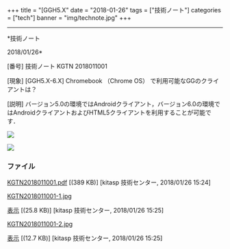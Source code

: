 ﻿+++
title = "[GGH5.X"
date = "2018-01-26"
tags = ["技術ノート"]
categories = ["tech"]
banner = "img/technote.jpg"
+++

-----------------------------------------------------------------------------------------------------------------------------

*技術ノート

2018/01/26*


[番号]
技術ノート KGTN 2018011001

[現象]
[GGH5.X-6.X] Chromebook （Chrome OS） で利用可能なGGのクライアントは？

[説明]
バージョン5.0の環境ではAndroidクライアント，バージョン6.0の環境ではAndroidクライアントおよびHTML5クライアントを利用することが可能です．

![](http://techreport.kitasp.net/attachments/download/3943/KGTN2018011001-1.jpg)

![](http://techreport.kitasp.net/attachments/download/3944/KGTN2018011001-2.jpg)


### ファイル

 
 


[KGTN2018011001.pdf](http://techreport.kitasp.net/attachments/download/3942/KGTN2018011001.pdf)
 [(389 KB)] [kitasp 技術センター, 2018/01/26
15:24]

[KGTN2018011001-1.jpg](http://techreport.kitasp.net/attachments/download/3943/KGTN2018011001-1.jpg)

[表示](http://techreport.kitasp.net/attachments/3943/KGTN2018011001-1.jpg "表示")
 [(25.8 KB)] [kitasp 技術センター, 2018/01/26
15:25]

[KGTN2018011001-2.jpg](http://techreport.kitasp.net/attachments/download/3944/KGTN2018011001-2.jpg)

[表示](http://techreport.kitasp.net/attachments/3944/KGTN2018011001-2.jpg "表示")
 [(12.7 KB)] [kitasp 技術センター, 2018/01/26
15:25]


 


 

